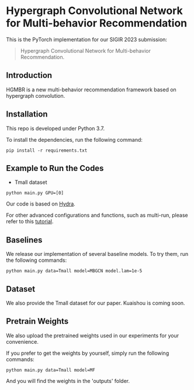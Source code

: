 # Hypergraph Convolutional Network for Multi-behavior Recommendation

This is the PyTorch implementation for our SIGIR 2023 submission:

>Hypergraph Convolutional Network for Multi-behavior Recommendation.


## Introduction
HGMBR is a new multi-behavior recommendation framework based on hypergraph convolution.

## Installation
This repo is developed under Python 3.7.

To install the dependencies, run the following command:
```
pip install -r requirements.txt
```

## Example to Run the Codes
* Tmall dataset
```
python main.py GPU=[0]
```

Our code is based on [Hydra](https://github.com/facebookresearch/hydra).

For other advanced configurations and functions, such as multi-run, please refer to this [tutorial](https://hydra.cc/docs/intro/).

## Baselines

We release our implementation of several baseline models. To try them, run the following commands:

```
python main.py data=Tmall model=MBGCN model.lam=1e-5
```

## Dataset
We also provide the Tmall dataset for our paper. Kuaishou is coming soon.


## Pretrain Weights
We also upload the pretrained weights used in our experiments for your convenience.

If you prefer to get the weights by yourself, simply run the following commands:

```
python main.py data=Tmall model=MF
```
And you will find the weights in the 'outputs' folder.